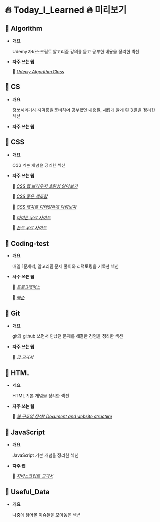 🔥 Today_I_Learned 🔥 미리보기
=========================

📍 Algorithm
---------

- **개요**

  Udemy 자바스크립트 알고리즘 강의를 듣고 공부한 내용을 정리한 섹션

- **자주 쓰는 웹**

  📎 [_Udemy Algorithm Class_](https://www.udemy.com/ko/) 


📍 CS
--

- **개요**

  정보처리기사 자격증을 준비하며 공부했던 내용들, 새롭게 알게 된 것들을 정리한 섹션

- **자주 쓰는 웹**


📍 CSS
---

- **개요**

  CSS 기본 개념을 정리한 섹션

- **자주 쓰는 웹**

  📎 [_CSS 웹 브라우저 호환성 알아보기_](https://caniuse.com/)
  
  📎 [_CSS 좋은 색조합_](https://material.io/resources/color/#!/?view.left=0&view.right=0)
  
  📎 [_CSS 배치를 디테일하게 다뤄보자_](https://css-tricks.com/snippets/css/a-guide-to-flexbox/)
  
  📎 [_아이콘 무료 사이트_](https://fontawesome.com/account)
  
  📎 [_폰트 무료 사이트_](https://fonts.google.com/)
 

📍 Coding-test
-----------

- **개요**

  매일 1문제씩, 알고리즘 문제 풀이와 리팩토링을 기록한 섹션


- **자주 쓰는 웹**

  📎 [_프로그래머스_](https://programmers.co.kr/)

  📎 [_백준_](https://www.acmicpc.net/step)


📍 Git
---

- **개요**

  git과 github 쓰면서 만났던 문제를 해결한 경험을 정리한 섹션

- **자주 쓰는 웹**

  📎 [_깃 교과서_](https://git-scm.com/)


📍 HTML
----

- **개요**

  HTML 기본 개념을 정리한 섹션

- **자주 쓰는 웹**

  📎 [_웹 구조의 정석? Document and website structure_](https://developer.mozilla.org/en-US/docs/Learn/HTML/Introduction_to_HTML/Document_and_website_structure)



📍 JavaScript
----------

- **개요**

  JavaScript 기본 개념을 정리한 섹션

- **자주  웹**

  📎 [_자바스크립트 교과서_](https://developer.mozilla.org/ko/)



📍 Useful_Data
-----------

- **개요**

  나중에 읽어볼 이슈들을 모아놓은 섹션
